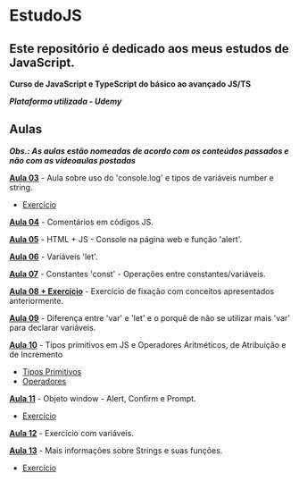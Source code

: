 # EstudoJS
## Este repositório é dedicado aos meus estudos de JavaScript.

**Curso de JavaScript e TypeScript do básico ao avançado JS/TS**

***Plataforma utilizada - Udemy***

## Aulas

***Obs.: As aulas estão nomeadas de acordo com os conteúdos passados e não com as vídeoaulas postadas***

**[Aula 03](https://github.com/AlexandreCarmo/EstudoJS/tree/main/Aula%2003)** - Aula sobre uso do 'console.log' e tipos de variáveis number e string.
- [Exercício](https://github.com/AlexandreCarmo/EstudoJS/tree/main/Aula%2003/Exercicios)

**[Aula 04](https://github.com/AlexandreCarmo/EstudoJS/tree/main/Aula%2004)** - Comentários em códigos JS.

**[Aula 05](https://github.com/AlexandreCarmo/EstudoJS/tree/main/Aula%2005)** - HTML + JS - Console na página web e função 'alert'.

**[Aula 06](https://github.com/AlexandreCarmo/EstudoJS/tree/main/Aula%2006)** - Variáveis 'let'.

**[Aula 07](https://github.com/AlexandreCarmo/EstudoJS/tree/main/Aula%2007)** - Constantes 'const' - Operações entre constantes/variáveis.

**[Aula 08 + Exercício](https://github.com/AlexandreCarmo/EstudoJS/tree/main/Aula%2008)** - Exercício de fixação com conceitos apresentados anteriormente.

**[Aula 09](https://github.com/AlexandreCarmo/EstudoJS/tree/main/Aula%2009)** - Diferença entre 'var' e 'let' e o porquê de não se utilizar mais 'var' para declarar variáveis.

**[Aula 10](https://github.com/CasagrandeCarmo/EstudoJS/tree/main/Aula%2010)** - Tipos primitivos em JS e Operadores Aritméticos, de Atribuição e de Incremento
- [Tipos Primitivos](https://github.com/CasagrandeCarmo/EstudoJS/tree/main/Aula%2010/Tipos%20Primitivos)
- [Operadores](https://github.com/CasagrandeCarmo/EstudoJS/tree/main/Aula%2010/Operadores)

**[Aula 11](https://github.com/CasagrandeCarmo/EstudoJS/tree/main/Aula%2011)** - Objeto window - Alert, Confirm e Prompt.
- [Exercício](https://github.com/CasagrandeCarmo/EstudoJS/tree/main/Aula%2011/Exercício)

**[Aula 12](https://github.com/CasagrandeCarmo/EstudoJS/tree/main/Aula%2012)** - Exercício com variáveis. 

**[Aula 13](https://github.com/CasagrandeCarmo/EstudoJS/tree/main/Aula%2013)** - Mais informações sobre Strings e suas funções. 
- [Exercício](https://github.com/CasagrandeCarmo/EstudoJS/tree/main/Aula%2013/Exercício)